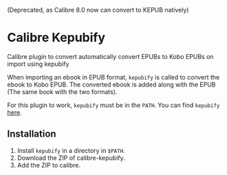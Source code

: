 (Deprecated, as Calibre 8.0 now can convert to KEPUB natively)

# Calibre Kepubify
Calibre plugin to convert automatically convert EPUBs to Kobo EPUBs on import using kepubify

When importing an ebook in EPUB format, `kepubify` is called to convert the ebook to Kobo EPUB.
The converted ebook is added along with the EPUB (The same book with the two formats).

For this plugin to work, `kepubify` must be in the `PATH`. You can find `kepubify` 
[here](https://github.com/pgaskin/kepubify).

## Installation

1. Install `kepubify` in a directory in `$PATH`.
2. Download the ZIP of calibre-kepubify.
3. Add the ZIP to calibre.
